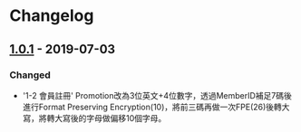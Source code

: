 # Changelog




## [1.0.1] - 2019-07-03

### Changed
- '1-2 會員註冊' Promotion改為3位英文+4位數字，透過MemberID補足7碼後進行Format Preserving Encryption(10)，將前三碼再做一次FPE(26)後轉大寫，將轉大寫後的字母做偏移10個字母。
	

[Unreleased]: https://docs.google.com/document/d/1xzBjCcf-_380Nddc5yFbHkIv37iWltjYp8mebYQe0WQ
[1.0.1]: https://github.com/olivierlacan/keep-a-changelog/compare/v0.3.0...v1.0.0
